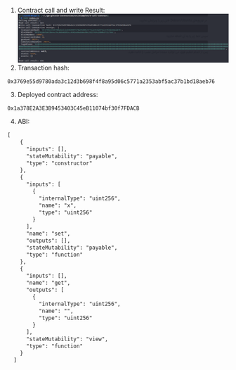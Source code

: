 1) Contract call and write Result:
![](transactio-contract.png)
2) Transaction hash: 
```
0x3769e55d9780ada3c12d3b698f4f8a95d06c5771a2353abf5ac37b1bd18aeb76
```
3) Deployed contract address: 
```
0x1a378E2A3E3B9453403C45eB11074bf30f7FDACB
```
4) ABI:
```
[
    {
      "inputs": [],
      "stateMutability": "payable",
      "type": "constructor"
    },
    {
      "inputs": [
        {
          "internalType": "uint256",
          "name": "x",
          "type": "uint256"
        }
      ],
      "name": "set",
      "outputs": [],
      "stateMutability": "payable",
      "type": "function"
    },
    {
      "inputs": [],
      "name": "get",
      "outputs": [
        {
          "internalType": "uint256",
          "name": "",
          "type": "uint256"
        }
      ],
      "stateMutability": "view",
      "type": "function"
    }
  ]
```
